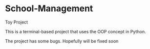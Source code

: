 # School-Management
Toy Project


This is a terminal-based project that uses the OOP concept in Python.

The project has some bugs. Hopefully will be fixed soon
